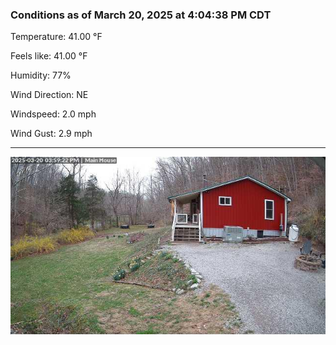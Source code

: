 ### Conditions as of March 20, 2025 at 4:04:38 PM CDT 

Temperature: 41.00 &deg;F

Feels like: 41.00 &deg;F

Humidity: 77%

Wind Direction: NE

Windspeed: 2.0 mph

Wind Gust: 2.9 mph

---

<img src="./images/latest.jpeg"/>

